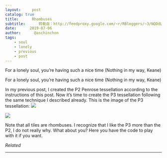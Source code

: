 ```yaml
---
layout:     post
catalog: true
title:      Rhombuses
subtitle:      转载自：http://feedproxy.google.com/~r/RBloggers/~3/NQDdLoW42jE/
date:      2019-07-06
author:      @aschinchon
tags:
    - soul
    - lonely
    - previous
    - post
---
```








For a lonely soul, you’re having such a nice time (Nothing in my way, Keane)

> 
For a lonely soul, you’re having such a nice time (Nothing in my way, Keane)


In my previous post, I created the P2 Penrose tessellation according to the instructions of this post. Now it’s time to create the P3 tessellation following the same technique I described already. This is the image of the P3 tessellation: 
![](https://i0.wp.com/fronkonstin.com/wp-content/uploads/2019/07/penrose_p3.png?w=604&ssl=1&is-pending-load=1)

![](https://i0.wp.com/fronkonstin.com/wp-content/uploads/2019/07/penrose_p3.png?w=604&ssl=1)


Note that all tiles are rhombuses. I recognize that I like the P3 more than the P2, I do not really why. What about you? Here you have the code to play with it if you want.


*Related*







---
